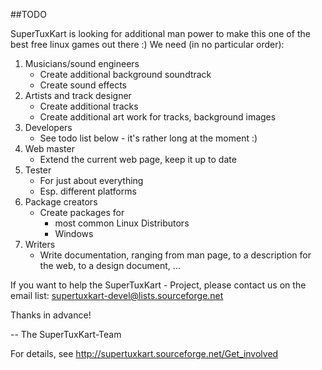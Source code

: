 ##TODO

SuperTuxKart is looking for additional man power to make this
one of the best free linux games out there :) We need (in 
no particular order):

1. Musicians/sound engineers
   - Create additional background soundtrack
   - Create sound effects
2. Artists and track designer
   - Create additional tracks
   - Create additional art work for tracks,
     background images
3. Developers
   - See todo list below - it's rather long at the moment :)
4. Web master
   - Extend the current web page, keep it up to date
5. Tester
   - For just about everything
   - Esp. different platforms
6. Package creators
   - Create packages for 
     - most common Linux Distributors
     - Windows
7. Writers
   - Write documentation, ranging from man page, to
     a description for the web, to a design document, ...

If you want to help the SuperTuxKart - Project, please
contact us on the email list: [supertuxkart-devel@lists.sourceforge.net](mailto:supertuxkart-devel@lists.sourceforge.net)

Thanks in advance!

-- The SuperTuxKart-Team


For details, see <http://supertuxkart.sourceforge.net/Get_involved>
